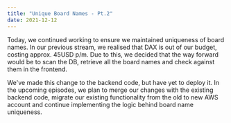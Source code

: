 ```yaml
---
title: "Unique Board Names - Pt.2"
date: 2021-12-12
---
```


Today, we continued working to ensure we maintained uniqueness of board names. In our previous stream, we realised that DAX is out of our budget, costing approx. 45USD p/m. Due to this, we decided that the way forward would be to scan the DB, retrieve all the board names and check against them in the frontend.

We've made this change to the backend code, but have yet to deploy it. In the upcoming episodes, we plan to merge our changes with the existing backend code, migrate our existing functionality from the old to new AWS account and continue implementing the logic behind board name uniqueness.
